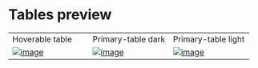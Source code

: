 # Tables preview

<table>
  <tr>
    <td width="33.3333%">Hoverable table</td>
    <td width="33.3333%">Primary-table dark</td>
    <td width="33.3333%">Primary-table light</td>
  </tr>

  <tr>
    <td width="33.3333%">
        <a href="https://github.com/Clueless-Community/seamless-ui/blob/main/Tables/src/Hoverable-table.html">
            <img src="https://i.postimg.cc/7LWp0nxB/Screenshot-2185.png" alt="image" border="0"/>
        </a>
    </td>
    <td width="33.3333%">
        <a href="https://github.com/Clueless-Community/seamless-ui/blob/main/Tables/src/primary-table-dark.html">
            <img src="https://i.postimg.cc/50QD3Qyf/Screenshot-2187.png" alt="image" border="0"/>
        </a>
    </td>
    <td width="33.3333%">
        <a href="https://github.com/Clueless-Community/seamless-ui/blob/main/Tables/src/primary-table-light.html">
            <img src="https://i.postimg.cc/J0wvd7HZ/Screenshot-2188.png" alt="image" border="0"/>
        </a>
    </td>
  </tr>
</table>
